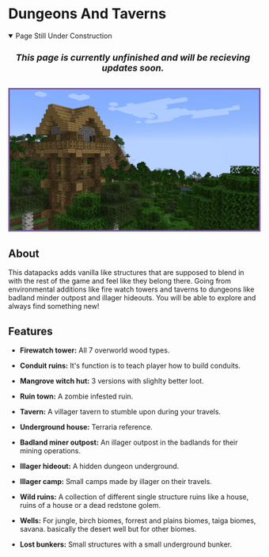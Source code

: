 # <b>Dungeons And Taverns</b>

<details class="benjiwarning" open="">
<summary>Page Still Under Construction</summary>
<div align="center" style="font-size: large;">
<h5>This page is currently unfinished and will be recieving updates soon.</h5>
</div>
</details>

<p align="center">
<img src="/images/Mod pictures/dungeonsandtavernsbanner.webp" alt="Dungeons And Taverns Banner" style="border: 3px solid  #7f58a7;" width="800">
</p>

## About

This datapacks adds vanilla like structures that are supposed to blend in with the rest of the game and feel like they belong there. Going from environmental additions like fire watch towers and taverns to dungeons like badland minder outpost and illager hideouts. You will be able to explore and always find something new!

## Features

- **Firewatch tower:** All 7 overworld wood types.

- **Conduit ruins:** It's function is to teach player how to build conduits.

- **Mangrove witch hut:** 3 versions with slighlty better loot.

- **Ruin town:** A zombie infested ruin.

- **Tavern:** A villager tavern to stumble upon during your travels.

- **Underground house:** Terraria reference.

- **Badland miner outpost:** An illager outpost in the badlands for their mining operations.

- **Illager hideout:** A hidden dungeon underground.

- **Illager camp:** Small camps made by illager on their travels.

- **Wild ruins:** A collection of different single structure ruins like a house, ruins of a house or a dead redstone golem.

- **Wells:** For jungle, birch biomes, forrest and plains biomes, taiga biomes, savana. basically the desert well but for other biomes.

- **Lost bunkers:** Small structures with a small underground bunker.